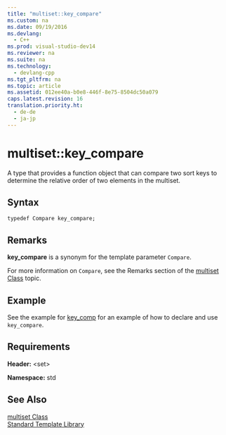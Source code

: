 ```yaml
---
title: "multiset::key_compare"
ms.custom: na
ms.date: 09/19/2016
ms.devlang: 
  - C++
ms.prod: visual-studio-dev14
ms.reviewer: na
ms.suite: na
ms.technology: 
  - devlang-cpp
ms.tgt_pltfrm: na
ms.topic: article
ms.assetid: 012ee40a-b0e8-446f-8e75-8504dc50a079
caps.latest.revision: 16
translation.priority.ht: 
  - de-de
  - ja-jp
---
```

# multiset::key_compare
A type that provides a function object that can compare two sort keys to determine the relative order of two elements in the multiset.  
  
## Syntax  
  
```  
typedef Compare key_compare;  
```  
  
## Remarks  
 **key_compare** is a synonym for the template parameter `Compare`.  
  
 For more information on `Compare`, see the Remarks section of the [multiset Class](../vs140/multiset-Class.md) topic.  
  
## Example  
 See the example for [key_comp](../vs140/multiset--key_comp.md) for an example of how to declare and use `key_compare`.  
  
## Requirements  
 **Header:** <set\>  
  
 **Namespace:** std  
  
## See Also  
 [multiset Class](../vs140/multiset-Class.md)   
 [Standard Template Library](../vs140/Standard-Template-Library.md)